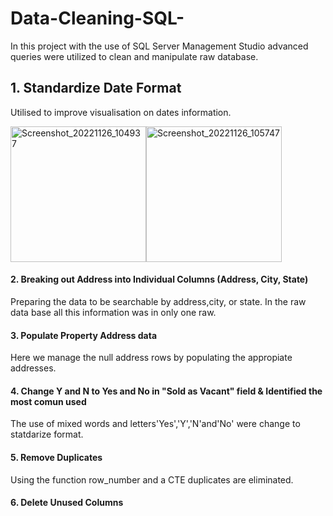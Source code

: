 # Data-Cleaning-SQL- 

In this project with the use of  SQL Server Management Studio advanced queries were utilized to clean and manipulate raw database.

## 1. Standardize Date Format 
Utilised to improve visualisation on dates information.

<img width="217" alt="Screenshot_20221126_104937" src="https://user-images.githubusercontent.com/115903497/204099907-c2918cc1-19ab-4fb0-8a4b-b84f6cb23b63.png"><img width="217" alt="Screenshot_20221126_105747" src="https://user-images.githubusercontent.com/115903497/204100167-977b29fb-5fc6-4ba7-9d4d-e177228bc774.png">


#### 2. Breaking out Address into Individual Columns (Address, City, State)
Preparing the data to be searchable by address,city, or state.  In the raw data base all this information was in only one raw.

#### 3. Populate Property Address data
Here we manage the null address rows by populating the appropiate addresses.


#### 4. Change Y and N to Yes and No in "Sold as Vacant" field & Identified the most comun used
The use of mixed words and letters'Yes','Y','N'and'No' were change to statdarize format.  

#### 5. Remove Duplicates
Using the function row_number and a CTE duplicates are eliminated. 

#### 6. Delete Unused Columns


